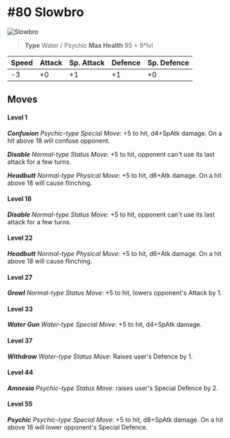 # #80 Slowbro


![Slowbro](https://img.pokemondb.net/sprites/home/normal/1x/slowbro.png)

> **Type** Water / Psychic
> **Max Health** 95 + 9\*lvl

| Speed | Attack | Sp. Attack | Defence | Sp. Defence |
| ----- | ------ | ---------- | ------- | ----------- |
| -3 | +0 | +1 | +1 | +0 |

## Moves
#### Level 1

***Confusion** Psychic-type Special Move*: +5 to hit, d4+SpAtk damage. On a hit above 18 will confuse opponent.

***Disable** Normal-type Status Move*: +5 to hit, opponent can't use its last attack for a few turns.

***Headbutt** Normal-type Physical Move*: +5 to hit, d6+Atk damage. On a hit above 18 will cause flinching.
#### Level 18

***Disable** Normal-type Status Move*: +5 to hit, opponent can't use its last attack for a few turns.
#### Level 22

***Headbutt** Normal-type Physical Move*: +5 to hit, d6+Atk damage. On a hit above 18 will cause flinching.
#### Level 27

***Growl** Normal-type Status Move*: +5 to hit, lowers opponent's Attack by 1.
#### Level 33

***Water Gun** Water-type Special Move*: +5 to hit, d4+SpAtk damage. 
#### Level 37

***Withdraw** Water-type Status Move*: Raises user's Defence by 1.
#### Level 44

***Amnesia** Psychic-type Status Move*: raises user's Special Defence by 2.
#### Level 55

***Psychic** Psychic-type Special Move*: +5 to hit, d8+SpAtk damage. On a hit above 18 will lower opponent's Special Defence.

